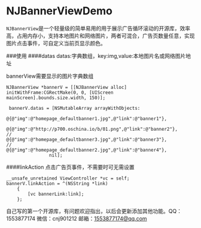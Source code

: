 # NJBannerViewDemo
`NJBannerView`是一个轻量级的简单易用的用于展示广告循环滚动的开源库，效率高，占用内存小，支持本地图片和网络图片，两者可混合，广告页数量任意，实现图片点击事件，可自定义当前页显示颜色。

###使用
####datas
datas:字典数组，key:img,value:本地图片名或网络图片地址

bannerView需要显示的图片字典数组
```
NJBannerView *bannerV = [[NJBannerView alloc] initWithFrame:CGRectMake(0, 0, [UIScreen mainScreen].bounds.size.width, 150)];
    
 bannerV.datas = [NSMutableArray arrayWithObjects:
                @{@"img":@"homepage_defaultbanner1.jpg",@"link":@"banner1"},
                @{@"img":@"http://p700.oschina.io/b/01.png",@"link":@"banner2"},
//              @{@"img":@"homepage_defaultbanner3.jpg",@"link":@"banner3"},
//              @{@"img":@"homepage_defaultbanner2.jpg",@"link":@"banner4"},
                nil];
```

####linkAction
点击广告页事件，不需要时可无需设置
```
__unsafe_unretained ViewController *vc = self;
bannerV.linkAction = ^(NSString *link)
    {
        [vc bannerLink:link];
    };
```

自己写的第一个开源库，有问题欢迎指出，以后会更新添加其他功能。QQ：1553877174    微信：cnj901212 邮箱：1553877174@qq.com
